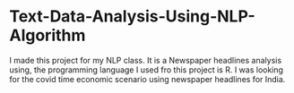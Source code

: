 # Text-Data-Analysis-Using-NLP-Algorithm
I made this project for my NLP class. It is a  Newspaper headlines analysis using, the programming language I used fro this project is R. I was looking for the covid time economic scenario using newspaper headlines for India.

